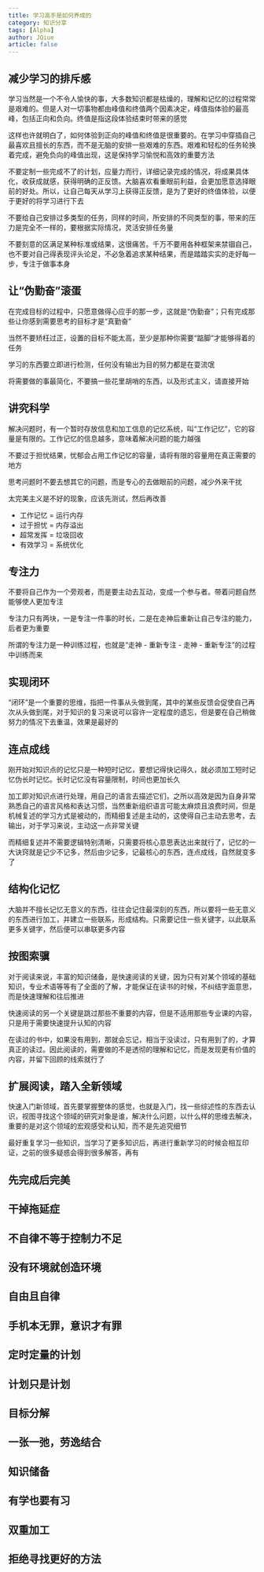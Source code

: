 ```yaml
---
title: 学习高手是如何养成的
category: 知识分享
tags: [Alpha]
author: JQiue
article: false
---
```


## 减少学习的排斥感

学习当然是一个不令人愉快的事，大多数知识都是枯燥的，理解和记忆的过程常常是艰难的。但是人对一切事物都由峰值和终值两个因素决定，峰值指体验的最高峰，包括正向和负向。终值是指这段体验结束时带来的感觉

这样也许就明白了，如何体验到正向的峰值和终值是很重要的。在学习中穿插自己最喜欢且擅长的东西，而不是无脑的安排一些艰难的东西。艰难和轻松的任务轮换着完成，避免负向的峰值出现，这是保持学习愉悦和高效的重要方法

不要定制一些完成不了的计划，应量力而行，详细记录完成的情况，将成果具体化，收获成就感，获得明确的正反馈。大脑喜欢看重眼前利益，会更加愿意选择眼前的好处。所以，让自己每天从学习上获得正反馈，是为了更好的终值体验，以便于更好的将学习进行下去

不要给自己安排过多类型的任务，同样的时间，所安排的不同类型的事，带来的压力是完全不一样的，要根据实际情况，灵活安排任务量

不要刻意的区满足某种标准或结果，这很痛苦。千万不要用各种框架来禁锢自己，也不要对自己得表现评头论足，不必急着追求某种结果，而是踏踏实实的走好每一步，专注于做事本身

## 让“伪勤奋”滚蛋

在完成目标的过程中，只愿意做得心应手的那一步，这就是“伪勤奋”；只有完成那些让你感到需要思考的目标才是“真勤奋”

当然不要矫枉过正，设置的目标不能太高，至少是那种你需要“踮脚”才能够得着的任务

学习的东西要立即进行检测，任何没有输出为目的努力都是在耍流氓

将需要做的事最简化，不要搞一些花里胡哨的东西，以及形式主义，请直接开始

## 讲究科学

解决问题时，有一个暂时存放信息和加工信息的记忆系统，叫“工作记忆”，它的容量是有限的。工作记忆的信息越多，意味着解决问题的能力越强

不要过于担忧结果，忧郁会占用工作记忆的容量，请将有限的容量用在真正需要的地方

思考问题时不要去想其它的问题，而是专心的去做眼前的问题，减少外来干扰

太完美主义是不好的现象，应该先测试，然后再改善

+ 工作记忆 = 运行内存
+ 过于担忧 = 内存溢出
+ 超常发挥 = 垃圾回收
+ 有效学习 = 系统优化

## 专注力

不要将自己作为一个旁观者，而是要主动去互动，变成一个参与者。带着问题自然能够使人更加专注

专注力只有两块，一是专注一件事的时长，二是在走神后重新让自己专注的能力，后者更为重要

所谓的专注力是一种训练过程，也就是“走神 - 重新专注 - 走神 - 重新专注”的过程中训练而来

## 实现闭环

“闭环”是一个重要的思维，指把一件事从头做到尾，其中的某些反馈会促使自己再次从头做到尾，对于知识的复习来说可以容许一定程度的遗忘，但是要在自己稍做努力的情况下去重温，效果是最好的

## 连点成线

刚开始对知识点的记忆只是一种短时记忆，要想记得快记得久，就必须加工短时记忆伪长时记忆。长时记忆没有容量限制，时间也更加长久

加工即对知识点进行处理，用自己的语言去描述它们，之所以高效是因为自身非常熟悉自己的语言风格和表达习惯，当然重新组织语言可能太麻烦且浪费时间，但是机械复述的学习方式是被动的，而精细复述是主动的，这使得自己主动去思考，去输出，对于学习来说，主动这一点非常关键

而精细复述并不需要逻辑特别清晰，只需要将核心意思表达出来就行了，记忆的一大诀窍就是记少不记多，然后由少记多，记最核心的东西，连点成线，自然就变多了

## 结构化记忆

大脑并不擅长记忆无意义的东西，往往会记住最深刻的东西，所以要将一些无意义的东西进行加工，并建立一些联系，形成结构。只需要记住一些关键字，以此联系更多关键字，然后便可以串联更多内容

## 按图索骥

对于阅读来说，丰富的知识储备，是快速阅读的关键，因为只有对某个领域的基础知识，专业术语等等有了全面的了解，才能保证在读书的时候，不纠结字面意思，而是快速理解和往后推进

快速阅读的另一个关键是跳过那些不重要的内容，但是不适用那些专业课的内容，只是用于需要快速提升认知的内容

在读过的书中，如果没有用到，那就会忘记，相当于没读过，只有用到了的，才算真正的读过。因此阅读的，需要做的不是透彻的理解和记忆，而是发现更有价值的内容，并留下回顾的线索就行了

## 扩展阅读，踏入全新领域

快速入门新领域，首先要掌握整体的感觉，也就是入门，找一些综述性的东西去认识，视图寻找这个领域的研究对象是谁，解决什么问题，以什么样的思维去解决，重要的是对这个领域的宏观感受和认知，而不是先追究细节

最好重复学习一些知识，当学习了更多知识后，再进行重新学习的时候会相互印证，之前的很多疑惑会得到很多解答，再有

## 先完成后完美

## 干掉拖延症

## 不自律不等于控制力不足

## 没有环境就创造环境

## 自由且自律

## 手机本无罪，意识才有罪

## 定时定量的计划

## 计划只是计划

## 目标分解

## 一张一弛，劳逸结合

## 知识储备

## 有学也要有习

## 双重加工

## 拒绝寻找更好的方法
